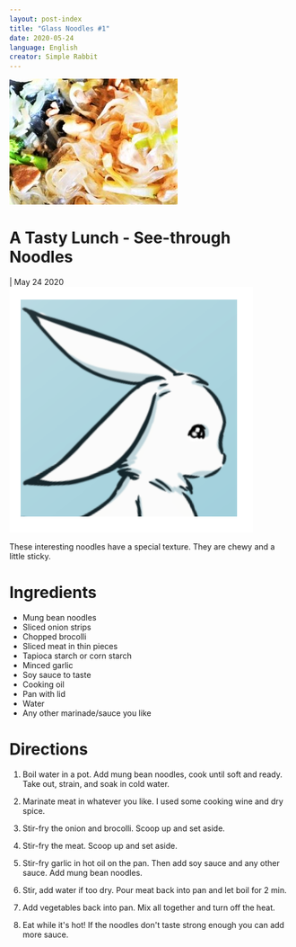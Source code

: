 ```yaml
---
layout: post-index
title: "Glass Noodles #1"
date: 2020-05-24
language: English
creator: Simple Rabbit
---
```


<link rel="stylesheet" type="text/css" media="all" href="post-index.css" />

<div class ="postBanner">
  <img src="/../../../images/posts/noodle3.jpg" alt="Glass Noodles">
  <div class ="postTitle">
     <h1> A Tasty Lunch - See-through Noodles</h1>
     <h0> | May 24 2020</h0>
  </div>
</div>
               
<div class="rabbitComment">
  <img src="/../../../images/posts/simple_rabbit_right_profile.png" alt="Simple Rabbit">
  <p>These interesting noodles have a special texture. They are chewy and a little sticky.</p>
</div>

# Ingredients
* Mung bean noodles
* Sliced onion strips
* Chopped brocolli
* Sliced meat in thin pieces
* Tapioca starch or corn starch
* Minced garlic
* Soy sauce to taste
* Cooking oil
* Pan with lid
* Water
* Any other marinade/sauce you like

# Directions
1. Boil water in a pot. Add mung bean noodles, cook until soft and ready. Take out, strain, and soak in cold water.

2. Marinate meat in whatever you like. I used some cooking wine and dry spice.

3. Stir-fry the onion and brocolli. Scoop up and set aside.

4. Stir-fry the meat. Scoop up and set aside.

5. Stir-fry garlic in hot oil on the pan. Then add soy sauce and any other sauce. Add mung bean noodles.

6. Stir, add water if too dry. Pour meat back into pan and let boil for 2 min.

7. Add vegetables back into pan. Mix all together and turn off the heat.

8. Eat while it's hot! If the noodles don't taste strong enough you can add more sauce.
